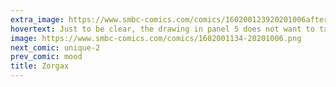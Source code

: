 ```yaml
---
extra_image: https://www.smbc-comics.com/comics/160200123920201006after.png
hovertext: Just to be clear, the drawing in panel 5 does not want to talk about your relationship. Please proceed to the end of the comic.
image: https://www.smbc-comics.com/comics/1602001134-20201006.png
next_comic: unique-2
prev_comic: mood
title: Zorgax
---
```


